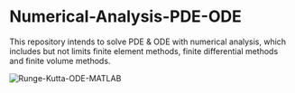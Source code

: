 # Numerical-Analysis-PDE-ODE

This repository intends to solve PDE & ODE with numerical analysis, which includes but not limits finite element methods, finite differential methods and finite volume methods. 

![Runge-Kutta-ODE-MATLAB](https://github.com/cunyizju/Runge-Kutta-ODE-MATLAB)
